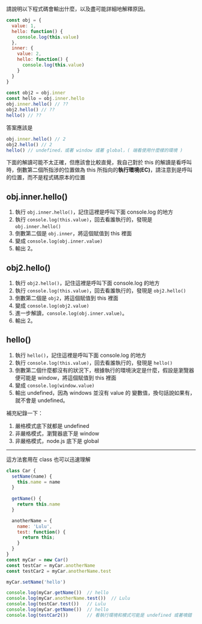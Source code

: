 請說明以下程式碼會輸出什麼，以及盡可能詳細地解釋原因。

``` js
const obj = {
  value: 1,
  hello: function() {
    console.log(this.value)
  },
  inner: {
    value: 2,
    hello: function() {
      console.log(this.value)
    }
  }
}
  
const obj2 = obj.inner
const hello = obj.inner.hello
obj.inner.hello() // ??
obj2.hello() // ??
hello() // ??
```

答案應該是
```js
obj.inner.hello() // 2
obj2.hello() // 2
hello() // undefined，或著 window 或著 global，( 端看使用什麼樣的環境 )
```
下面的解讀可能不太正確，但應該會比較直覺，我自己對於 this 的解讀是看呼叫時，倒數第二個所指涉的位置做為 this 所指向的**執行環境(EC)**，請注意到是呼叫的位置，而不是程式碼原本的位置

## obj.inner.hello()
1. 執行 `obj.inner.hello()`，記住這裡是呼叫下面 console.log 的地方
2. 執行 `console.log(this.value)`，回去看誰執行的，發現是 `obj.inner.hello()`
3. 倒數第二個是 `obj.inner`，將這個賦值到 this 裡面
4. 變成 `console.log(obj.inner.value)`
5. 輸出 2。

## obj2.hello()
1. 執行 `obj2.hello()`，記住這裡是呼叫下面 console.log 的地方
2. 執行 `console.log(this.value)`，回去看誰執行的，發現是 `obj2.hello()`
3. 倒數第二個是 `obj2`，將這個賦值到 this 裡面
4. 變成 `console.log(obj2.value)`
5. 進一步解讀，`console.log(obj.inner.value)`。
6. 輸出 2。

## hello()
1. 執行 `hello()`，記住這裡是呼叫下面 console.log 的地方
2. 執行 `console.log(this.value)`，回去看誰執行的，發現是 `hello()`
3. 倒數第二個什麼都沒有的狀況下，根據執行的環境決定是什麼，假設是瀏覽器便可能是 window，將這個賦值到 this 裡面
4. 變成 `console.log(window.value)`
5. 輸出 undefined，因為 windows 並沒有 value 的 變數值，換句話說如果有，就不會是 undefined。

補充紀錄一下：
1. 嚴格模式底下就都是 undefined
2. 非嚴格模式，瀏覽器底下是 window
3. 非嚴格模式，node.js 底下是 global


---
這方法套用在 class 也可以迅速理解
```js
class Car {
  setName(name) {
    this.name = name
  }
  
  getName() {
    return this.name
  }

  anotherName = {
    name: 'Lulu',
    test: function() {
      return this;
    }
  }
}
const myCar = new Car()
const testCar = myCar.anotherName
const testCar2 = myCar.anotherName.test

myCar.setName('hello')

console.log(myCar.getName())  // hello
console.log(myCar.anotherName.test())  // Lulu
console.log(testCar.test())   // Lulu
console.log(myCar.getName())  // hello
console.log(testCar2())       // 看執行環境和模式可能是 undefined 或著噴錯
```